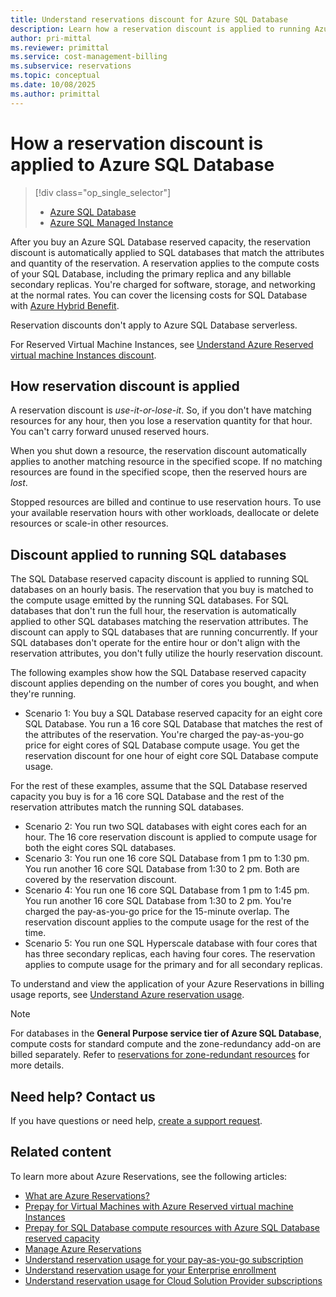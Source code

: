 ```yaml
---
title: Understand reservations discount for Azure SQL Database
description: Learn how a reservation discount is applied to running Azure SQL databases. The discount is applied to these databases on an hourly basis.
author: pri-mittal
ms.reviewer: primittal
ms.service: cost-management-billing
ms.subservice: reservations
ms.topic: conceptual
ms.date: 10/08/2025
ms.author: primittal
---
```


# How a reservation discount is applied to Azure SQL Database

> [!div class="op_single_selector"]
> * [Azure SQL Database](understand-reservation-charges.md)
> * [Azure SQL Managed Instance](understand-reservation-charges-sql-managed-instance.md)

After you buy an Azure SQL Database reserved capacity, the reservation discount is automatically applied to SQL databases that match the attributes and quantity of the reservation. A reservation applies to the compute costs of your SQL Database, including the primary replica and any billable secondary replicas. You're charged for software, storage, and networking at the normal rates. You can cover the licensing costs for SQL Database with [Azure Hybrid Benefit](https://azure.microsoft.com/pricing/hybrid-benefit/).

Reservation discounts don't apply to Azure SQL Database serverless.

For Reserved Virtual Machine Instances, see [Understand Azure Reserved virtual machine Instances discount](../manage/understand-vm-reservation-charges.md).

## How reservation discount is applied

A reservation discount is *use-it-or-lose-it*. So, if you don't have matching resources for any hour, then you lose a reservation quantity for that hour. You can't carry forward unused reserved hours.

When you shut down a resource, the reservation discount automatically applies to another matching resource in the specified scope. If no matching resources are found in the specified scope, then the reserved hours are *lost*.

Stopped resources are billed and continue to use reservation hours. To use your available reservation hours with other workloads, deallocate or delete resources or scale-in other resources.

## Discount applied to running SQL databases

The SQL Database reserved capacity discount is applied to running SQL databases on an hourly basis. The reservation that you buy is matched to the compute usage emitted by the running SQL databases. For SQL databases that don't run the full hour, the reservation is automatically applied to other SQL databases matching the reservation attributes. The discount can apply to SQL databases that are running concurrently. If your SQL databases don't operate for the entire hour or don't align with the reservation attributes, you don't fully utilize the hourly reservation discount.

The following examples show how the SQL Database reserved capacity discount applies depending on the number of cores you bought, and when they're running.

- Scenario 1: You buy a SQL Database reserved capacity for an eight core SQL Database. You run a 16 core SQL Database that matches the rest of the attributes of the reservation. You're charged the pay-as-you-go price for eight cores of SQL Database compute usage. You get the reservation discount for one hour of eight core SQL Database compute usage.

For the rest of these examples, assume that the SQL Database reserved capacity you buy is for a 16 core SQL Database and the rest of the reservation attributes match the running SQL databases.

- Scenario 2: You run two SQL databases with eight cores each for an hour. The 16 core reservation discount is applied to compute usage for both the eight cores SQL databases.
- Scenario 3: You run one 16 core SQL Database from 1 pm to 1:30 pm. You run another 16 core SQL Database from 1:30 to 2 pm. Both are covered by the reservation discount.
- Scenario 4: You run one 16 core SQL Database from 1 pm to 1:45 pm. You run another 16 core SQL Database from 1:30 to 2 pm. You're charged the pay-as-you-go price for the 15-minute overlap. The reservation discount applies to the compute usage for the rest of the time.
- Scenario 5: You run one SQL Hyperscale database with four cores that has three secondary replicas, each having four cores. The reservation applies to compute usage for the primary and for all secondary replicas.

To understand and view the application of your Azure Reservations in billing usage reports, see [Understand Azure reservation usage](understand-reserved-instance-usage-ea.md).

> [!NOTE]
> For databases in the **General Purpose service tier of Azure SQL Database**, compute costs for standard compute and the zone-redundancy add-on are billed separately. Refer to [reservations for zone-redundant resources](/azure/azure-sql/database/reservations-discount-overview#reservations-for-zone-redundant-resources) for more details.


## Need help? Contact us

If you have questions or need help, [create a support request](https://go.microsoft.com/fwlink/?linkid=2083458).

## Related content

To learn more about Azure Reservations, see the following articles:

- [What are Azure Reservations?](save-compute-costs-reservations.md)
- [Prepay for Virtual Machines with Azure Reserved virtual machine Instances](/azure/virtual-machines/prepay-reserved-vm-instances)
- [Prepay for SQL Database compute resources with Azure SQL Database reserved capacity](/azure/azure-sql/database/reserved-capacity-overview)
- [Manage Azure Reservations](manage-reserved-vm-instance.md)
- [Understand reservation usage for your pay-as-you-go subscription](understand-reserved-instance-usage.md)
- [Understand reservation usage for your Enterprise enrollment](understand-reserved-instance-usage-ea.md)
- [Understand reservation usage for Cloud Solution Provider subscriptions](/partner-center/azure-reservations)

